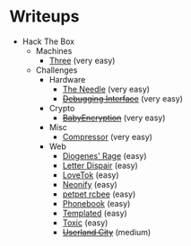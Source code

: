 # Writeups

- Hack The Box
  - Machines
    - [Three](hackthebox/starting-point/three.md) (very easy)
  - Challenges
    - Hardware
      - [The Needle](hackthebox/challenges/the-needle.md) (very easy)
      - [~~Debugging Interface~~](hackthebox/challenges/debugging-interface.md) (very easy)
    - Crypto
      - [~~BabyEncryption~~](hackthebox/challenges/babyencryption.md) (very easy)
    - Misc
      - [Compressor](hackthebox/challenges/compressor.md) (very easy)
    - Web
      - [Diogenes' Rage](hackthebox/challenges/diogenes-rage.md) (easy)
      - [Letter Dispair](hackthebox/challenges/letter-dispair.md) (easy)
      - [LoveTok](hackthebox/challenges/lovetok.md) (easy)
      - [Neonify](hackthebox/challenges/neonify.md) (easy)
      - [petpet rcbee](hackthebox/challenges/petpet-rcbee.md) (easy)
      - [Phonebook](hackthebox/challenges/phonebook.md) (easy)
      - [Templated](hackthebox/challenges/templated.md) (easy)
      - [Toxic](hackthebox/challenges/toxic.md) (easy)
      - [~~Userland City~~](hackthebox/challenges/userland-city.md) (medium)
